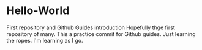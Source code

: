 # Hello-World
First repository and Github Guides introduction
Hopefully thge first repository of many.
This a practice commit for Github guides.
Just learning the ropes. I'm learning as I go.
